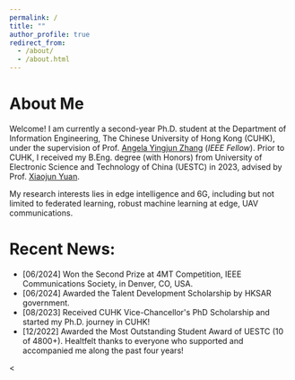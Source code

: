 ```yaml
---
permalink: /
title: ""
author_profile: true
redirect_from: 
  - /about/
  - /about.html
---
```


# About Me
Welcome! I am currently a second-year Ph.D. student at the Department of Information Engineering, The Chinese University of Hong Kong (CUHK), under the supervision of Prof. [Angela Yingjun Zhang](https://staff.ie.cuhk.edu.hk/~yjzhang/) (_IEEE Fellow_). Prior to CUHK, I received my B.Eng. degree (with Honors) from University of Electronic Science and Technology of China (UESTC) in 2023, advised by Prof. [Xiaojun Yuan](https://scholar.google.com.hk/citations?user=o6W_m00AAAAJ&hl=en). 

My research interests lies in edge intelligence and 6G, including but not limited to federated learning, robust machine learning at edge, UAV communications.



Recent News:
======
- [06/2024] Won the Second Prize at 4MT Competition, IEEE Communications Society, in Denver, CO, USA. 
- [06/2024] Awarded the Talent Development Scholarship by HKSAR government.
- [08/2023] Received CUHK Vice-Chancellor's PhD Scholarship and started my Ph.D. journey in CUHK!
- [12/2022] Awarded the Most Outstanding Student Award of UESTC (10 of 4800+). Healtfelt thanks to everyone who supported and accompanied me along the past four years!






<<script type="text/javascript" id="clustrmaps" src="//clustrmaps.com/map_v2.js?d=htdlKm2ihfowwHJZQBxZ2S9D7hOM1gC6-FB9fzTTXog&cl=ffffff&w=a"></script>
